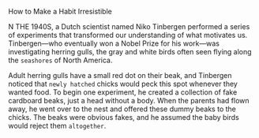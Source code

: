 How to Make a Habit Irresistible

N THE 1940S, a Dutch scientist named Niko Tinbergen performed a
series of experiments that transformed our understanding of what
motivates us. Tinbergen—who eventually won a Nobel Prize for his
work—was investigating herring gulls, the gray and white birds often
seen flying along the `seashores` of North America.

Adult herring gulls have a small red dot on their beak, and
Tinbergen noticed that `newly hatched` chicks would peck this spot
whenever they wanted food. To begin one experiment, he created a
collection of fake cardboard beaks, just a head without a body. When
the parents had flown away, he went over to the nest and offered these
dummy beaks to the chicks. The beaks were obvious fakes, and he
assumed the baby birds would reject them `altogether`.